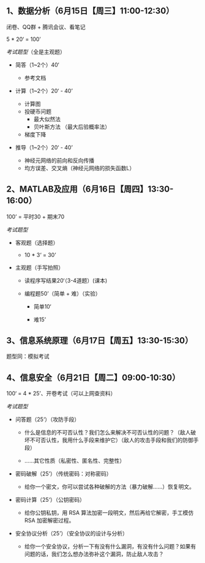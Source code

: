 ## 1、数据分析（6月15日【周三】11:00-12:30）

闭卷、QQ群 + 腾讯会议、看笔记

5 * 20‘ = 100’

*考试题型*（全是主观题）

* 简答（1~2个）40‘

  * 参考文档

* 计算（1~2个）20‘ - 40’

  * 计算图
  * 投硬币问题
    * 最大似然法
    * 贝叶斯方法 （最大后验概率法）
  * 梯度下降


* 推导（1~2个）20‘ - 40’

  * 神经元网络的前向和反向传播
  * 均方误差、交叉熵（神经元网络的损失函数L）





## 2、MATLAB及应用（6月16日【周四】13:30-16:00）

100’ = 平时30 + 期末70

*考试题型*

* 客观题（选择题）

  * 10 * 3‘ = 30’

* 主观题（手写拍照）

  * 读程序写结果20‘（3-4道题）(课本)

  * 编程题50’（简单 + 难）（实验）

    * 简单10‘
    
    * 难15’




## 3、信息系统原理（6月17日【周五】13:30-15:30）

题型同：模拟考试



## 4、信息安全（6月21日【周二】09:00-10:30）

100‘ = 4 * 25’、开卷考试（可以上网查资料）

*考试题型*

* 问答题（25‘）（攻防手段）

  * 什么是信息的不可否认性？我们怎么来解决不可否认性的问题？（敌人破坏不可否认性，我用什么手段来维护它）（敌人的攻击手段和我们的防御手段）

  * ……其它性质（私密性、匿名性、完整性）

* 密码破解（25’）（传统密码：对称密码）

  * 给你一个密文，你可以尝试各种破解的方法（暴力破解……）恢复明文。

* 密码计算（25‘）（公钥密码）

  * 给你公钥私钥，用 RSA 算法加密一段明文，然后再给它解密，手工模仿 RSA 加密解密过程。

* 安全协议分析（25’）（安全协议的设计与分析）

  * 给你一个安全协议，分析一下有没有什么漏洞，有没有什么问题？如果有问题的话，我们怎么想办法弥补这个漏洞，防止敌人攻击？
